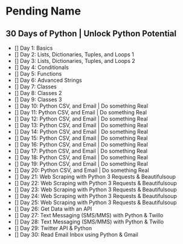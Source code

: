# Pending Name

## 30 Days of Python | Unlock Python Potential
- [] Day 1: Basics
- [] Day 2: Lists, Dictionaries, Tuples, and Loops 1
- [] Day 3: Lists, Dictionaries, Tuples, and Loops 2
- [] Day 4: Conditionals
- [] Day 5: Functions
- [] Day 6: Advanced Strings
- [] Day 7: Classes
- [] Day 8: Classes 2
- [] Day 9: Classes 3
- [] Day 10: Python CSV, and Email | Do something Real
- [] Day 11: Python CSV, and Email | Do something Real
- [] Day 12: Python CSV, and Email | Do something Real
- [] Day 13: Python CSV, and Email | Do something Real
- [] Day 14: Python CSV, and Email | Do something Real
- [] Day 15: Python CSV, and Email | Do something Real
- [] Day 16: Python CSV, and Email | Do something Real
- [] Day 17: Python CSV, and Email | Do something Real
- [] Day 18: Python CSV, and Email | Do something Real
- [] Day 19: Python CSV, and Email | Do something Real
- [] Day 20: Python CSV, and Email | Do something Real
- [] Day 21: Web Scraping with Python 3 Requests & Beautifulsoup
- [] Day 22: Web Scraping with Python 3 Requests & Beautifulsoup
- [] Day 23: Web Scraping with Python 3 Requests & Beautifulsoup
- [] Day 24: Web Scraping with Python 3 Requests & Beautifulsoup
- [] Day 25: Web Scraping with Python 3 Requests & Beautifulsoup
- [] Day 26: Get Data with an API
- [] Day 27: Text Messaging (SMS/MMS) with Python & Twillo
- [] Day 28: Text Messaging (SMS/MMS) with Python & Twillo
- [] Day 29: Twitter API & Python
- [] Day 30: Read Email Inbox using Python & Gmail


